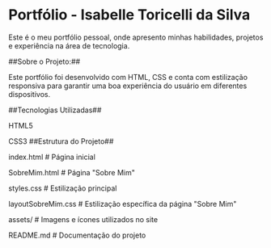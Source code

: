 # Portfólio - Isabelle Toricelli da Silva

Este é o meu portfólio pessoal, onde apresento minhas habilidades, projetos e experiência na área de tecnologia.

##Sobre o Projeto:##

Este portfólio foi desenvolvido com HTML, CSS e conta com estilização responsiva para garantir uma boa experiência do usuário em diferentes dispositivos.

##Tecnologias Utilizadas##

HTML5

CSS3
##Estrutura do Projeto##

 index.html          # Página inicial
 
 SobreMim.html       # Página "Sobre Mim"
 
 styles.css          # Estilização principal
 
 layoutSobreMim.css  # Estilização específica da página "Sobre Mim"
 
 assets/             # Imagens e ícones utilizados no site
 
 README.md           # Documentação do projeto

